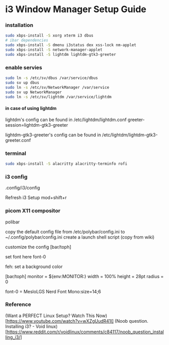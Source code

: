 # i3 Window Manager Setup Guide

### installation
```sh
sudo xbps-install -S xorg xterm i3 dbus
# ibar dependencies
sudo xbps-install -S dmenu i3status dex xss-lock nm-applet
sudo xbps-install -S network-manager-applet 
sudo xbps-install -S lightdm lightdm-gtk3-greeter

```
### enable servies
```sh
sudo ln -s /etc/sv/dbus /var/service/dbus
sudo sv up dbus
sudo ln -s /etc/sv/NetworkManager /var/service
sudo sv up NetworkManager
sudo ln -s /etc/sv/lightdm /var/service/lightdm


```
#### in case of using lightdm 
lightdm's config can be found in /etc/lightdm/lightdm.conf
greeter-session=lightdm-gtk3-greeter

lightdm-gtk3-greeter's config can be found in /etc/lightdm/lightdm-gtk3-greeter.conf

### terminal
```sh
sudo xbps-install -S alacritty alacritty-terminfo rofi
```

### i3 config
.config/i3/config

Refresh i3 Setup
mod+shift+r

### picom X11 compositor

polibar

copy the default config file from /etc/polybar/config.ini to ~/.config/polybar/config.ini
create a launch shell script (copy from wiki)

customize the config
[bar/toph]

set font here
font-0

feh: set a background color

[bar/toph]
monitor = ${env:MONITOR:}
width = 100%
height = 28pt
radius = 0

font-0 = MesloLGS Nerd Font Mono:size=14;6

### Reference
(Want a PERFECT Linux Setup? Watch This Now)[https://www.youtube.com/watch?v=wXZgUudR41I]
(Noob question. Installing i3? - Void linux)[https://www.reddit.com/r/voidlinux/comments/c84117/noob_question_installing_i3/]

